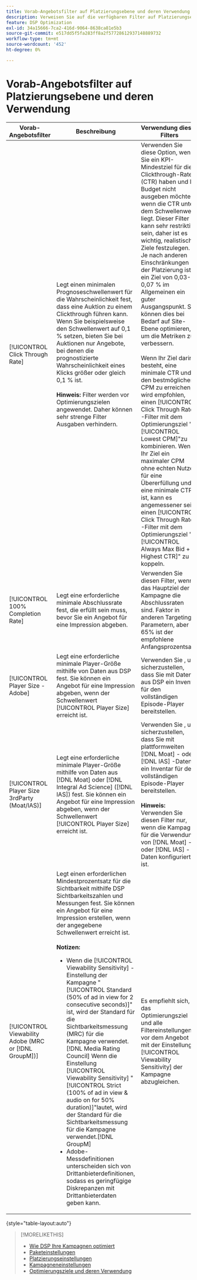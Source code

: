 ```yaml
---
title: Vorab-Angebotsfilter auf Platzierungsebene und deren Verwendung
description: Verweisen Sie auf die verfügbaren Filter auf Platzierungsebene vor dem Angebot und sehen Sie, wie sie verwendet werden.
feature: DSP Optimization
exl-id: 34a15666-7ca2-416d-9064-8638ca81e5b3
source-git-commit: e517dd5f5fa283ff8a2f57728612937148889732
workflow-type: tm+mt
source-wordcount: '452'
ht-degree: 0%

---
```


# Vorab-Angebotsfilter auf Platzierungsebene und deren Verwendung

| Vorab-Angebotsfilter | Beschreibung | Verwendung dieses Filters |
| ---------------| ----------- | ---------------------- |
| [!UICONTROL Click Through Rate] | Legt einen minimalen Prognoseschwellenwert für die Wahrscheinlichkeit fest, dass eine Auktion zu einem Clickthrough führen kann. Wenn Sie beispielsweise den Schwellenwert auf 0,1 % setzen, bieten Sie bei Auktionen nur Angebote, bei denen die prognostizierte Wahrscheinlichkeit eines Klicks größer oder gleich 0,1 % ist.<br><br><b>Hinweis:</b> Filter werden vor Optimierungszielen angewendet. Daher können sehr strenge Filter Ausgaben verhindern. | Verwenden Sie diese Option, wenn Sie ein KPI-Mindestziel für die Clickthrough-Rate (CTR) haben und Ihr Budget nicht ausgeben möchten, wenn die CTR unter dem Schwellenwert liegt. Dieser Filter kann sehr restriktiv sein, daher ist es wichtig, realistische Ziele festzulegen. Je nach anderen Einschränkungen der Platzierung ist ein Ziel von 0,03-0,07 % im Allgemeinen ein guter Ausgangspunkt. Sie können dies bei Bedarf auf Site-Ebene optimieren, um die Metriken zu verbessern.<br><br>Wenn Ihr Ziel darin besteht, eine minimale CTR und den bestmöglichen CPM zu erreichen, wird empfohlen, einen [!UICONTROL Click Through Rate] -Filter mit dem Optimierungsziel &quot;[!UICONTROL Lowest CPM]&quot;zu kombinieren. Wenn Ihr Ziel ein maximaler CPM ohne echten Nutzen für eine Übererfüllung und eine minimale CTR ist, kann es angemessener sein, einen [!UICONTROL Click Through Rate] -Filter mit dem Optimierungsziel &quot;[!UICONTROL Always Max Bid + Highest CTR]&quot; zu koppeln. |
| [!UICONTROL 100% Completion Rate] | Legt eine erforderliche minimale Abschlussrate fest, die erfüllt sein muss, bevor Sie ein Angebot für eine Impression abgeben. | Verwenden Sie diesen Filter, wenn das Hauptziel der Kampagne die Abschlussraten sind. Faktor in anderen Targeting-Parametern, aber 65% ist der empfohlene Anfangsprozentsatz. |
| [!UICONTROL Player Size - Adobe] | Legt eine erforderliche minimale Player-Größe mithilfe von Daten aus DSP fest. Sie können ein Angebot für eine Impression abgeben, wenn der Schwellenwert [!UICONTROL Player Size] erreicht ist. | Verwenden Sie , um sicherzustellen, dass Sie mit Daten aus DSP ein Inventar für den vollständigen Episode-Player bereitstellen. |
| [!UICONTROL Player Size 3rdParty (Moat/IAS)] | Legt eine erforderliche minimale Player-Größe mithilfe von Daten aus [!DNL Moat] oder [!DNL Integral Ad Science] ([!DNL IAS]) fest. Sie können ein Angebot für eine Impression abgeben, wenn der Schwellenwert [!UICONTROL Player Size] erreicht ist. | Verwenden Sie , um sicherzustellen, dass Sie mit plattformweiten [!DNL Moat] - oder [!DNL IAS] -Daten ein Inventar für den vollständigen Episode-Player bereitstellen.<br><br><b>Hinweis:</b> Verwenden Sie diesen Filter nur, wenn die Kampagne für die Verwendung von [!DNL Moat] - oder [!DNL IAS] -Daten konfiguriert ist. |
| [!UICONTROL Viewability Adobe (MRC or [!DNL GroupM])] | Legt einen erforderlichen Mindestprozentsatz für die Sichtbarkeit mithilfe DSP Sichtbarkeitszahlen und Messungen fest. Sie können ein Angebot für eine Impression erstellen, wenn der angegebene Schwellenwert erreicht ist.<br><br><b>Notizen:</b><ul><li>Wenn die [!UICONTROL Viewability Sensitivity] -Einstellung der Kampagne &quot;[!UICONTROL Standard (50% of ad in view for 2 consecutive seconds)]&quot; ist, wird der Standard für die Sichtbarkeitsmessung (MRC) für die Kampagne verwendet. [!DNL Media Rating Council] Wenn die Einstellung [!UICONTROL Viewability Sensitivity] &quot;[!UICONTROL Strict (100% of ad in view & audio on for 50% duration)]&quot;lautet, wird der Standard für die Sichtbarkeitsmessung für die Kampagne verwendet.[!DNL GroupM]</li><li>Adobe-Messdefinitionen unterscheiden sich von Drittanbieterdefinitionen, sodass es geringfügige Diskrepanzen mit Drittanbieterdaten geben kann.</li></ul> | Es empfiehlt sich, das Optimierungsziel und alle Filtereinstellungen vor dem Angebot mit der Einstellung [!UICONTROL Viewability Sensitivity] der Kampagne abzugleichen. |

{style="table-layout:auto"}

>[!MORELIKETHIS]
>
>* [Wie DSP Ihre Kampagnen optimiert](optimization-how-dsp-optimizes-campaigns.md)
>* [Paketeinstellungen](/help/dsp/campaign-management/packages/package-settings.md)
>* [Platzierungseinstellungen](/help/dsp/campaign-management/placements/placement-settings.md)
>* [Kampagneneinstellungen](/help/dsp/campaign-management/campaigns/campaign-settings.md)
>* [Optimierungsziele und deren Verwendung](optimization-goals.md)
